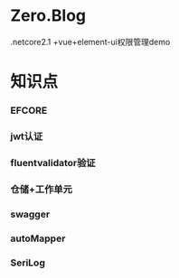# Zero.Blog
.netcore2.1 +vue+element-ui权限管理demo

# 知识点
 ### EFCORE
 ### jwt认证
 ### fluentvalidator验证
 ### 仓储+工作单元
 ### swagger
 ### autoMapper
 ### SeriLog

